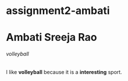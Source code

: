 # assignment2-ambati
# Ambati Sreeja Rao
###### volleyball
I like **volleyball** because it is a **interesting** sport.
